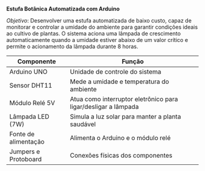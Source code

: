 **Estufa Botânica Automatizada com Arduino**

*Objetivo*:
Desenvolver uma estufa automatizada de baixo custo, capaz de monitorar e controlar a umidade do ambiente para garantir condições ideais ao cultivo de plantas. O sistema aciona uma lâmpada de crescimento automaticamente quando a umidade estiver abaixo de um valor crítico e permite o acionamento da lâmpada durante 8 horas.


| Componente           | Função                                                         |
| -------------------- | -------------------------------------------------------------- |
| Arduino UNO          | Unidade de controle do sistema                                 |
| Sensor DHT11         | Mede a umidade e temperatura do ambiente                       |
| Módulo Relé 5V       | Atua como interruptor eletrônico para ligar/desligar a lâmpada |
| Lâmpada LED (7W)     | Simula a luz solar para manter a planta saudável               |
| Fonte de alimentação | Alimenta o Arduino e o módulo relé                             |
| Jumpers e Protoboard | Conexões físicas dos componentes                               |
